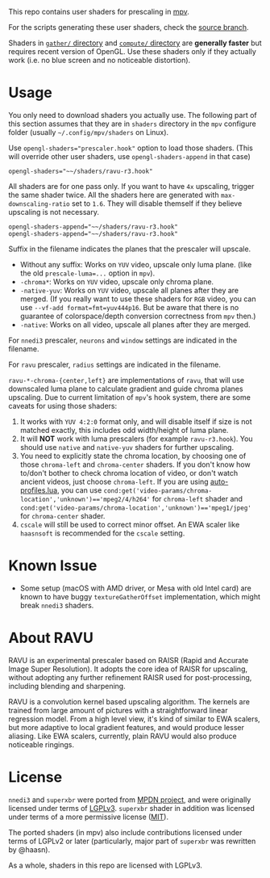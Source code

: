 This repo contains user shaders for prescaling in [mpv](https://mpv.io/).

For the scripts generating these user shaders, check the [source
branch](https://github.com/bjin/mpv-prescalers/tree/source).

Shaders in [`gather/` directory](https://github.com/bjin/mpv-prescalers/tree/master/gather)
and [`compute/` directory](https://github.com/bjin/mpv-prescalers/tree/master/compute)
are **generally faster** but requires recent version of OpenGL.
Use these shaders only if they actually work (i.e. no blue screen and no noticeable distortion).

# Usage

You only need to download shaders you actually use. The following part of this
section assumes that they are in `shaders` directory in the `mpv` configure
folder (usually `~/.config/mpv/shaders` on Linux).

Use `opengl-shaders="prescaler.hook"` option to load those shaders. (This will
override other user shaders, use `opengl-shaders-append` in that case)

```
opengl-shaders="~~/shaders/ravu-r3.hook"
```

All shaders are for one pass only. If you want to have `4x` upscaling, trigger
the same shader twice. All the shaders here are generated with
`max-downscaling-ratio` set to `1.6`. They will disable themself if they
believe upscaling is not necessary.

```
opengl-shaders-append="~~/shaders/ravu-r3.hook"
opengl-shaders-append="~~/shaders/ravu-r3.hook"
```

Suffix in the filename indicates the planes that the prescaler will upscale.

* Without any suffix: Works on `YUV` video, upscale only luma plane. (like the old `prescale-luma=...` option in `mpv`).
* `-chroma*`: Works on `YUV` video, upscale only chroma plane.
* `-native-yuv`: Works on `YUV` video, upscale all planes after they are merged.
  (If you really want to use these shaders for `RGB` video, you can use `--vf-add format=fmt=yuv444p16`.
  But be aware that there is no guarantee of colorspace/depth conversion
  correctness from `mpv` then.)
* `-native`: Works on all video, upscale all planes after they are merged.

For `nnedi3` prescaler, `neurons` and `window` settings are indicated in the
filename.

For `ravu` prescaler, `radius` settings are indicated in the filename.

`ravu-*-chroma-{center,left}` are implementations of `ravu`, that
will use downscaled luma plane to calculate gradient and guide chroma planes
upscaling. Due to current limitation of `mpv`'s hook system, there are some
caveats for using those shaders:

1. It works with `YUV 4:2:0` format only, and will disable itself if size is not
   matched exactly, this includes odd width/height of luma plane.
2. It will **NOT** work with luma prescalers (for example `ravu-r3.hook`).
   You should use `native` and `native-yuv` shaders for further upscaling.
3. You need to explicitly state the chroma location, by choosing one of those
   `chroma-left` and `chroma-center` shaders. If you don't know how to/don't
   bother to check chroma location of video, or don't watch ancient videos,
   just choose `chroma-left`. If you are using [auto-profiles.lua](https://github.com/wm4/mpv-scripts/blob/master/auto-profiles.lua),
   you can use `cond:get('video-params/chroma-location','unknown')=='mpeg2/4/h264'`
   for `chroma-left` shader and `cond:get('video-params/chroma-location','unknown')=='mpeg1/jpeg'`
   for `chroma-center` shader.
4. `cscale` will still be used to correct minor offset. An EWA scaler like
   `haasnsoft` is recommended for the `cscale` setting.

# Known Issue

* Some setup (macOS with AMD driver, or Mesa with old Intel card) are known to
  have buggy `textureGatherOffset` implementation, which might break `nnedi3`
  shaders.

# About RAVU

RAVU is an experimental prescaler based on RAISR (Rapid and Accurate Image Super
Resolution). It adopts the core idea of RAISR for upscaling, without adopting
any further refinement RAISR used for post-processing, including blending and
sharpening.

RAVU is a convolution kernel based upscaling algorithm. The kernels are trained
from large amount of pictures with a straightforward linear regression model.
From a high level view, it's kind of similar to EWA scalers, but more adaptive
to local gradient features, and would produce lesser aliasing. Like EWA scalers,
currently, plain RAVU would also produce noticeable ringings.

# License

`nnedi3` and `superxbr` were ported from [MPDN
project](https://github.com/zachsaw/MPDN_Extensions), and were originally
licensed under terms of [LGPLv3](https://www.gnu.org/licenses/lgpl-3.0.en.html).
`superxbr` shader in addition was licensed under terms of a more permissive
license ([MIT](https://opensource.org/licenses/MIT)).

The ported shaders (in mpv) also include contributions licensed under terms of
LGPLv2 or later (particularly, major part of `superxbr` was rewritten by
@haasn).

As a whole, shaders in this repo are licensed with LGPLv3.
